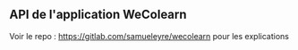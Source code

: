 ## API de l'application WeColearn

Voir le repo : https://gitlab.com/samueleyre/wecolearn pour les explications